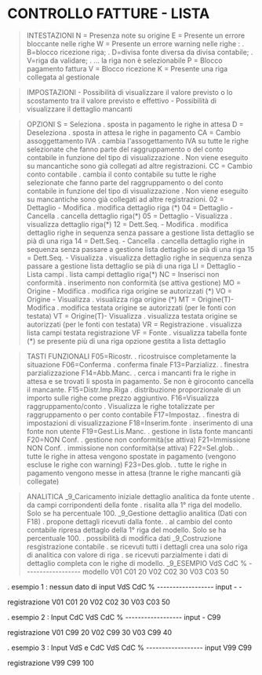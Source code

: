 # CONTROLLO FATTURE - LISTA

>INTESTAZIONI
    N = Presenza note su origine
    E = Presente un errore bloccante nelle righe
    W = Presente un errore warning nelle righe : 
        . B=blocco ricezione riga;
        . D=divisa fonte diversa da divisa contabile;
        . V=riga da validare;
        . ...
        la riga non è selezionabile
    P = Blocco pagamento fattura
    V = Blocco ricezione
    K = Presente una riga collegata al gestionale

>IMPOSTAZIONI
    - Possibilità di visualizzare il valore previsto o lo scostamento
      tra il valore previsto e effettivo
    - Possibilità di visualizzare il dettaglio mancanti

>OPZIONI
    S  = Seleziona
         . sposta in pagamento le righe in attesa
    D  = Deseleziona
         . sposta in attesa le righe in pagamento
    CA = Cambio assoggettamento IVA
         . cambia l'assogettamento IVA su tutte le righe selezionate
           che fanno parte del raggruppamento o del conto contabile in
           funzione del tipo di visualizzazione .
           Non viene eseguito su mancantiche sono già collegati ad
           altre registrazioni.
    CC = Cambio conto contabile
         . cambia il conto contabile su tutte le righe selezionate
           che fanno parte del raggruppamento o del conto contabile in
           funzione del tipo di visualizzazione .
           Non viene eseguito su mancantiche sono già collegati ad
           altre registrazioni.
    02 = Dettaglio - Modifica
         . modifica dettaglio riga (\*)
    04 = Dettaglio - Cancella
         . cancella dettaglio riga(\*)
    05 = Dettaglio - Visualizza
         . visualizza dettaglio riga(\*)
    12 = Dett.Seq. - Modifica
         . modifica dettaglio righe in sequenza senza passare a
           gestione lista dettaglio se pià di una riga
    14 = Dett.Seq. - Cancella
         . cancella dettaglio righe in sequenza senza passare a
           gestione lista dettaglio se pià di una riga
    15 = Dett.Seq. - Visualizza
         . visualizza dettaglio righe in sequenza senza passare a
           gestione lista dettaglio se pià di una riga
    LI = Dettaglio - Lista campi
         . lista campi dettaglio riga(\*)
    NC = Inserisci non conformità
         . inserimento non conformità (se attiva gestione)
    MO = Origine   - Modifica
         . modifica riga origine se autorizzati (\*)
    VO = Origine   - Visualizza
         . visualizza riga origine (\*)
    MT = Origine(T)- Modifica
         . modifica testata origine se autorizzati
           (per le fonti con testata)
    VT = Origine(T)- Visualizza
         . visualizza testata origine se autorizzati
           (per le fonti con testata)
    VR = Registrazione
         . visualizza lista campi testata registrazione
    VF = Fonte
         . visualizza tabella fonte
    (\*) se presente più di una riga opzione gestita a lista dettaglio

>TASTI FUNZIONALI
    F05=Ricostr.
        . ricostruisce completamente la situazione
    F06=Conferma
        . conferma finale
    F13=Parzializz.
        . finestra parzializzazione
    F14=Abb.Manc.
        . cerca i mancanti fra le righe in attesa e se trovati li
          sposta in pagamento. Se non è giroconto cancella il mancante.
    F15=Distr.Imp.Riga
        . distribuzione proporzionale di un importo sulle righe come
          prezzo aggiuntivo.
    F16=Visualizza raggruppamento/conto
        . Visualizza le righe totalizzate per raggruppamento o per
          conto contabile
    F17=Impostaz.
        . finestra di impostazioni di visualizzazione
    F18=Inserim.fonte
        . inserimento di una fonte non utente
    F19=Gest.Lis.Manc.
        . gestione in lista fonte mancanti
    F20=NON Conf.
        . gestione non conformità(se attiva)
    F21=Immissione NON Conf.
        . immissione non conformità(se attiva)
    F22=Sel.glob.
        . tutte le righe in attesa vengono spostate in pagamento
          (vengono escluse le righe con warning)
    F23=Des.glob.
        . tutte le righe in pagamento vengono messe in attesa
          (tranne le righe mancanti già collegate)

>ANALITICA
_9_Caricamento iniziale dettaglio analitica da fonte utente
. da campi corripondenti della fonte
. risalita alla 1° riga del modello. Solo se ha percentuale 100.
_9_Gestione dettaglio analitica (Dati con F18)
. propone dettagli ricevuti dalla fonte.
. al cambio del conto contabile ripresa dettaglo della 1° riga del modello. Solo se ha percentuale 100.
. possibilità di modifica dati
_9_Costruzione resgistrazione contabile
. se ricevuti tutti i dettagli crea una solo riga di analitica con valore di riga
. se ricevuti parzialmente i dati di dettaglio completa con le righe di modello.
_9_ESEMPIO
                   VdS     CdC      %
                   ------------------
  modello          V01     C01     20
                   V02     C02     30
                   V03     C03     50

. esempio 1 :  nessun dato di input
                   VdS     CdC      %
                   ------------------
  input             -       -

  registrazione    V01     C01     20
                   V02     C02     30
                   V03     C03     50

. esempio 2 :  Input CdC
                   VdS     CdC      %
                   ------------------
  input             -      C99

  registrazione    V01     C99     20
                   V02     C99     30
                   V03     C99     40

. esempio 3 :  Input VdS e CdC
                   VdS     CdC      %
                   ------------------
  input            V99     C99

  registrazione    V99     C99    100
